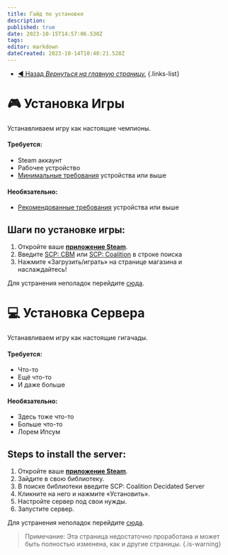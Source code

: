 ```yaml
---
title: Гайд по установке
description: 
published: true
date: 2023-10-15T14:57:06.530Z
tags: 
editor: markdown
dateCreated: 2023-10-14T10:48:21.528Z
---
```


- [:arrow_backward: Назад *Вернуться на главную страницу.*](/ru/home)
{.links-list}
# :video_game: Установка Игры
Устанавливаем игру как настоящие чемпионы.
#### **Требуется**:
- Steam аккаунт
- Рабочее устройство
- [Минимальные требования](/ru/install/requirements) устройства или выше

#### **Необязательно**:
- [Рекомендованные требования](/ru/install/requirements) устройства или выше

## Шаги по установке игры:
1. Откройте ваше [**приложение Steam**](https://store.steampowered.com/about/).
2. Введите [SCP: CBM](https://store.steampowered.com/app/1782380/SCP_Containment_Breach_Multiplayer/) или [SCP: Coalition](https://wiki.scpcbm.com) в строке поиска
3. Нажмите «Загрузить/играть» на странице магазина и наслаждайтесь!

Для устранения неполадок перейдите [сюда](/ru/home).

# :computer: Установка Сервера
Устанавливаем игру как настоящие гигачады.
#### **Требуется**:
- Что-то
- Ещё что-то
- И даже больше
#### **Необязательно**:
- Здесь тоже что-то
- Больше что-то
- Лорем Ипсум

## Steps to install the server:
1. Откройте ваше [**приложение Steam**](https://store.steampowered.com/about/).
2. Зайдите в свою библиотеку.
3. В поиске библиотеки введите SCP: Coalition Decidated Server
4. Кликните на него и нажмите «Установить».
5. Настройте сервер под свои нужды.
6. Запустите сервер.

Для устранения неполадок перейдите [сюда](/ru/home).

> Примечание: Эта страница недостаточно проработана и может быть полностью изменена, как и другие страницы.
{.is-warning}